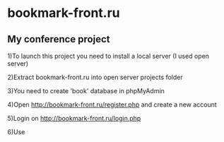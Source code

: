 # bookmark-front.ru
My conference project
-------
1)To launch this project you need to install a local server (I used open server)

2)Extract bookmark-front.ru into open server projects folder

3)You need to create 'book' database in phpMyAdmin

4)Open http://bookmark-front.ru/register.php and create a new account

5)Login on http://bookmark-front.ru/login.php

6)Use
